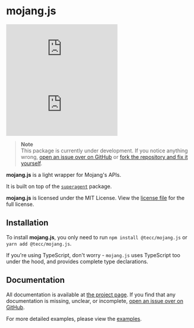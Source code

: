 # mojang.js
[![npm](https://img.shields.io/npm/v/%40tecc%2Fmojang.js?style=flat-square)](https://npmjs.com/package/@tecc/mojang.js) ![GitHub](https://img.shields.io/github/license/tecc/mojang.js?style=flat-square)

> **Note**<br>
> This package is currently under development.
> If you notice anything wrong, [open an issue over on GitHub](https://github.com/tecc/mojang.js/issues) or [fork the repository and fix it yourself](https://github.com/tecc/mojang.js).

**mojang.js** is a light wrapper for Mojang's APIs.

It is built on top of the [`superagent`](https://npmjs.com/package/superagent) package.

**mojang.js** is licensed under the MIT License.
View the [license file](./LICENSE.txt) for the full license.

## Installation

To install **mojang.js**, you only need to run `npm install @tecc/mojang.js` or `yarn add @tecc/mojang.js`.

If you're using TypeScript, don't worry - `mojang.js` uses TypeScript too under the hood, and provides complete type declarations.

## Documentation

All documentation is available at [the project page](https://docs.tecc.me/mojang.js). 
If you find that any documentation is missing, unclear, or incomplete, [open an issue over on GitHub](https://github.com/tecc/mojang.js/issues).

For more detailed examples, please view the [examples](./examples).